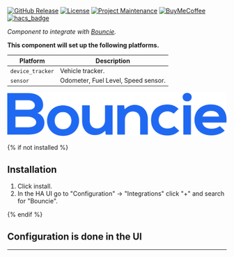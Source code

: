 [![GitHub Release][releases-shield]][releases]
[![License][license-shield]][license]
[![Project Maintenance][user_profile-shield]][user_profile]
[![BuyMeCoffee][buymecoffeebadge]][buymecoffee]
[![hacs_badge][hacs-custom]][hacs]

_Component to integrate with [Bouncie][bouncie]._

**This component will set up the following platforms.**

Platform | Description
-- | --
`device_tracker` | Vehicle tracker.
`sensor` | Odometer, Fuel Level, Speed sensor.

![bouncie][bouncieimg]

{% if not installed %}
## Installation

1. Click install.
1. In the HA UI go to "Configuration" -> "Integrations" click "+" and search for "Bouncie".

{% endif %}


## Configuration is done in the UI

<!---->

***

[bouncie]: https://github.com/niro1987/ha-bouncie
[bouncieimg]: logo.png
[user_profile]: https://github.com/niro1987
[user_profile-shield]: https://img.shields.io/badge/maintainer-Niels%20Perfors%20%40niro1987-blue.svg?style=for-the-badge
[buymecoffee]: https://www.buymeacoffee.com/niro1987
[buymecoffeebadge]: https://img.shields.io/badge/buy%20me%20a%20coffee-donate-yellow.svg?style=for-the-badge
[license]: https://github.com/niro1987/ha-bouncie/blob/main/LICENSE
[license-shield]: https://img.shields.io/github/license/niro1987/ha-bouncie.svg?style=for-the-badge
[releases]: https://github.com/niro1987/ha-bouncie/releases
[releases-shield]: https://img.shields.io/github/release/niro1987/ha-bouncie.svg?style=for-the-badge
[hacs]: https://github.com/hacs/integration
[hacs-custom]: https://img.shields.io/badge/HACS-Custom-41BDF5.svg?style=for-the-badge
